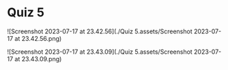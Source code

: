 # Quiz 5

![Screenshot 2023-07-17 at 23.42.56](./Quiz 5.assets/Screenshot 2023-07-17 at 23.42.56.png)

![Screenshot 2023-07-17 at 23.43.09](./Quiz 5.assets/Screenshot 2023-07-17 at 23.43.09.png)